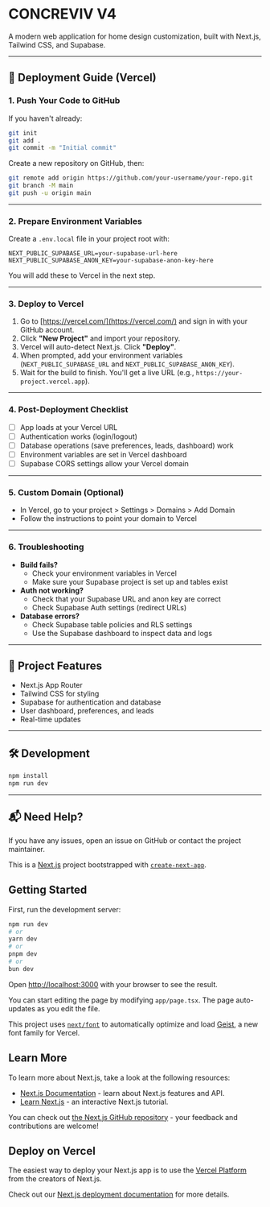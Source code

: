 # CONCREVIV V4

A modern web application for home design customization, built with Next.js, Tailwind CSS, and Supabase.

---

## 🚀 Deployment Guide (Vercel)

### 1. Push Your Code to GitHub

If you haven't already:

```bash
git init
git add .
git commit -m "Initial commit"
```

Create a new repository on GitHub, then:

```bash
git remote add origin https://github.com/your-username/your-repo.git
git branch -M main
git push -u origin main
```

---

### 2. Prepare Environment Variables

Create a `.env.local` file in your project root with:

```
NEXT_PUBLIC_SUPABASE_URL=your-supabase-url-here
NEXT_PUBLIC_SUPABASE_ANON_KEY=your-supabase-anon-key-here
```

You will add these to Vercel in the next step.

---

### 3. Deploy to Vercel

1. Go to [https://vercel.com/](https://vercel.com/) and sign in with your GitHub account.
2. Click **"New Project"** and import your repository.
3. Vercel will auto-detect Next.js. Click **"Deploy"**.
4. When prompted, add your environment variables (`NEXT_PUBLIC_SUPABASE_URL` and `NEXT_PUBLIC_SUPABASE_ANON_KEY`).
5. Wait for the build to finish. You'll get a live URL (e.g., `https://your-project.vercel.app`).

---

### 4. Post-Deployment Checklist

- [ ] App loads at your Vercel URL
- [ ] Authentication works (login/logout)
- [ ] Database operations (save preferences, leads, dashboard) work
- [ ] Environment variables are set in Vercel dashboard
- [ ] Supabase CORS settings allow your Vercel domain

---

### 5. Custom Domain (Optional)

- In Vercel, go to your project > Settings > Domains > Add Domain
- Follow the instructions to point your domain to Vercel

---

### 6. Troubleshooting

- **Build fails?**
  - Check your environment variables in Vercel
  - Make sure your Supabase project is set up and tables exist
- **Auth not working?**
  - Check that your Supabase URL and anon key are correct
  - Check Supabase Auth settings (redirect URLs)
- **Database errors?**
  - Check Supabase table policies and RLS settings
  - Use the Supabase dashboard to inspect data and logs

---

## 📖 Project Features
- Next.js App Router
- Tailwind CSS for styling
- Supabase for authentication and database
- User dashboard, preferences, and leads
- Real-time updates

---

## 🛠️ Development

```bash
npm install
npm run dev
```

---

## 📬 Need Help?
If you have any issues, open an issue on GitHub or contact the project maintainer.

This is a [Next.js](https://nextjs.org) project bootstrapped with [`create-next-app`](https://nextjs.org/docs/app/api-reference/cli/create-next-app).

## Getting Started

First, run the development server:

```bash
npm run dev
# or
yarn dev
# or
pnpm dev
# or
bun dev
```

Open [http://localhost:3000](http://localhost:3000) with your browser to see the result.

You can start editing the page by modifying `app/page.tsx`. The page auto-updates as you edit the file.

This project uses [`next/font`](https://nextjs.org/docs/app/building-your-application/optimizing/fonts) to automatically optimize and load [Geist](https://vercel.com/font), a new font family for Vercel.

## Learn More

To learn more about Next.js, take a look at the following resources:

- [Next.js Documentation](https://nextjs.org/docs) - learn about Next.js features and API.
- [Learn Next.js](https://nextjs.org/learn) - an interactive Next.js tutorial.

You can check out [the Next.js GitHub repository](https://github.com/vercel/next.js) - your feedback and contributions are welcome!

## Deploy on Vercel

The easiest way to deploy your Next.js app is to use the [Vercel Platform](https://vercel.com/new?utm_medium=default-template&filter=next.js&utm_source=create-next-app&utm_campaign=create-next-app-readme) from the creators of Next.js.

Check out our [Next.js deployment documentation](https://nextjs.org/docs/app/building-your-application/deploying) for more details.
